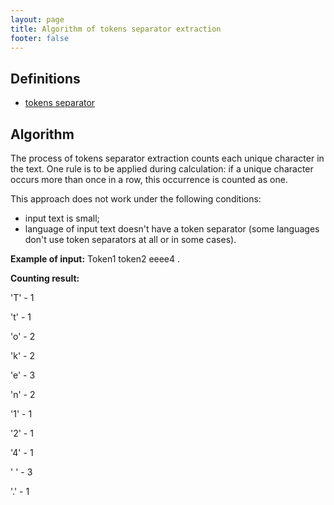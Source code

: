 ```yaml
---
layout: page
title: Algorithm of tokens separator extraction
footer: false
---
```

## Definitions

* [tokens separator](./main-definitions.html#tokens-separator)

## Algorithm

The process of tokens separator extraction counts each unique character in the text. One rule is to be applied during calculation: if a unique character occurs more than once in a row, this occurrence is counted as one.

This approach does not work under the following conditions:
* input text is small;
* language of input text doesn't have a token separator (some languages don't use token separators at all or in some cases).

**Example of input:**
Token1 token2 eeee4    .

**Counting result:**

'T' - 1

't' - 1

'o' - 2

'k' - 2

'e' - 3

'n' - 2

'1' - 1

'2' - 1

'4' - 1

' ' - 3

'.' - 1